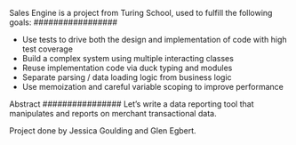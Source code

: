 Sales Engine is a project from Turing School, used to fulfill the following goals:
#################
* Use tests to drive both the design and implementation of code with high test coverage
* Build a complex system using multiple interacting classes
* Reuse implementation code via duck typing and modules
* Separate parsing / data loading logic from business logic
* Use memoization and careful variable scoping to improve performance

Abstract
################
Let’s write a data reporting tool that manipulates and reports on merchant transactional data.

Project done by Jessica Goulding and Glen Egbert.

